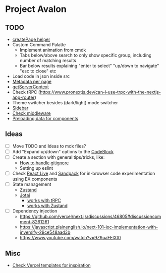 # Project Avalon

## TODO
- [createPage helper](https://saas-ui.dev/blog/nextjs-create-page-helper-with-loader-pattern)
- Custom Command Palatte
  - Implement animation from cmdk
  - Tabs below/above search to only show specific group, including number of matching results
  - Bar below results explaining "enter to select" "up/down to navigate" "esc to close" etc
- Load code in json inside src
- [Metadata per page](https://nextjs.org/docs/app/api-reference/functions/generate-metadata)
- [getServerContext](https://dev.to/jdgamble555/easy-context-in-react-server-components-rsc-1mdf)
- Check tRPC (https://www.pronextjs.dev/can-i-use-trpc-with-the-nextjs-app-router)
- Theme switcher besides (dark/light) mode switcher
- [Sidebar](https://github.com/salimi-my/shadcn-ui-sidebar)
- [Check middleware](https://nextjs.org/docs/pages/building-your-application/routing/middleware)
- [Preloading data for components](https://nextjs.org/docs/app/building-your-application/data-fetching/patterns#preloading-data)

## Ideas
- [ ] Move TODO and Ideas to mdx files?
- [ ] Add "Expand up/down" options to the [CodeBlock](src/components/CodeBlock.tsx)
- [ ] Create a section with general tips/tricks, like:
  - [How to handle gitignore](https://git-scm.com/docs/gitignore#_description)
  - Setting up eslint
- [ ] Check [React Live](https://github.com/FormidableLabs/react-live) and [Sandpack](https://github.com/codesandbox/sandpack) for in-browser code experimentation using EX components
- [ ] State management
  - [Zustand](https://docs.pmnd.rs/zustand/guides/nextjs)
  - [Jotai](https://jotai.org/docs/guides/nextjs)
    - [works with tRPC](https://jotai.org/docs/extensions/trpc)
    - [works with Zustand](https://jotai.org/docs/extensions/zustand)
- [ ] Dependency injection
  - https://github.com/vercel/next.js/discussions/46805#discussioncomment-8261261
  - https://javascript.plainenglish.io/next-101-ioc-implementation-with-inversify-29ce548aad3b
  - https://www.youtube.com/watch?v=9Z9uaFEIXt0

## Misc
- [Check Vercel templates for inspiration](https://alejandrocelaya.blog/2023/11/05/build-a-search-page-for-your-astro-static-blog-with-fuse-js/)